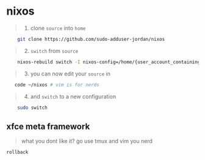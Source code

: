 # nixos 

>1. clone `source` into `home`

```sh
    git clone https://github.com/sudo-adduser-jordan/nixos
```
>2. `switch` from `source`

```sh
    nixos-rebuild switch -I nixos-config=/home/{user_account_containing source}/nixos/configuration.nix
```

>3. you can now edit your `source` in 

```sh
   code ~/nixos # vim is for nerds
```

>4. and `switch` to a new configuration

```sh
    sudo switch
```

## xfce meta framework

>what you dont like it? go use tmux and vim you nerd
```sh
rollback
```


